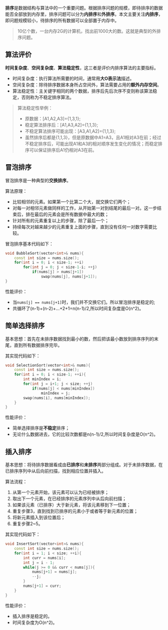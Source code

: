 **排序**是数据结构与算法中的一个重要问题。根据排序问题的规模，即待排序的数据能否全部放到内存里，排序问题可以分为**内排序**和**外排序**。本文主要关注**内排序**，即问题规模较小，待排序的所有数据可以全部置于内存中。
> 10亿个数，一台内存2G的计算机，找出前1000大的数。这就是典型的外排序问题。

## 算法评价
**时间复杂度**、**空间复杂度**、**算法稳定性**，这三者是评价内排序算法的主要指标。
- 时间复杂度：执行算法所需要的时间，通常用**大O表示法**描述。
- 空间复杂度：除待排序数据本身所占空间外，算法需要占用的**额外内存空间**。
- 算法稳定性：主关键字相同的两个数据，排序后先后次序不变则称该算法稳定，否则称为不稳定排序算法。
> 算法稳定性举例：
> - 原数据：[A1,A2,A3]={1,3,1};
> - 稳定算法排序后：[A1,A3,A2]={1,1,3};
> - 不稳定算法排序可能出现：[A3,A1,A2]={1,1,3};
> - 虽然排序后都是{1,1,3}，但是原数据中A1=A3，且A1相对A3在前；经过不稳定排序后，可能出现A1和A3的相对顺序发生变化的情况；而稳定排序可以保证排序后A1仍相对A3在前。

## 冒泡排序
冒泡排序是一种典型的**交换排序**。

算法原理：
- 比较相邻的元素。如果第一个比第二个大，就交换它们两个；
- 对每一对相邻元素做同样的工作，从开始第一对到结尾的最后一对。这一步结束后，排在最后的元素会是所有数据中最大的数；
- 针对所有的元素重复以上的步骤，除了最后一个；
- 持续每次对越来越少的元素重复上面的步骤，直到没有任何一对数字需要比较。

冒泡排序基本代码如下：
```c++
void BubbleSort(vector<int>& nums){
    const int size = nums.size();
    for(int i = 0; i < size-1; ++i)
        for(int j = 0; j < size-1-i; ++j)
            if(nums[j] > nums[j+1])
                swap(nums[j], nums[j+1]);
}
```
性能评价：
- 当`nums[j] == nums[j+1]`时，我们并不交换它们。所以冒泡排序是稳定的;
- 共循环了(n-1)+(n-2)+...+2+1=n(n-1)/2,所以时间复杂度是O(n^2)。

## 简单选择排序

基本思想：首先在未排序数据找到最小的数，然后把该最小数放到排序序列的末尾，直到所有数据排序完毕。

其实现代码如下：
```c++
void SelectionSort(vector<int>& nums){
    const int size = nums.size();
    for(int i = 0; i < size-1; ++i){
        int minIndex = i;
        for(int j = i+1; j < size; ++j)
            if(nums[j] < nums[minIndex])
                minIndex = j;
        swap(nums[i], nums[minIndex]);
    }
}
```

性能评价：
- 简单选择排序是**不稳定**排序；
- 无论什么数据进去，它的比较次数都是n(n-1)/2,所以时间复杂度是O(n^2)。

## 插入排序

基本思想：将待排序数据看成由**已排序**和**未排序**两部分组成。对于未排序数据，在已排序序列中从后向前扫描，找到相应位置并插入。

算法流程：
1. 从第一个元素开始，该元素可以认为已经被排序；
2. 取出下一个元素，在已经排序的元素序列中从后向前扫描；
3. 如果该元素（已排序）大于新元素，将该元素移到下一位置；
4. 重复步骤3，直到找到已排序的元素小于或者等于新元素的位置；
5. 将新元素插入到该位置后；
6. 重复步骤2~5。

其实现代码如下：
```c++
void InsertSort(vector<int>& nums){
    const int size = nums.size();
    for(int i = 1; i < size; ++i){
        int curr = nums[i];
        int j = i - 1;
        while(j >= 0 && curr < nums[j]){
            nums[j+1] = nums[j];
            --j;
        }
        nums[j+1] = curr;
    }
}
```

性能评价：
- 插入排序是稳定的。
- 时间复杂度为O(n^2)。